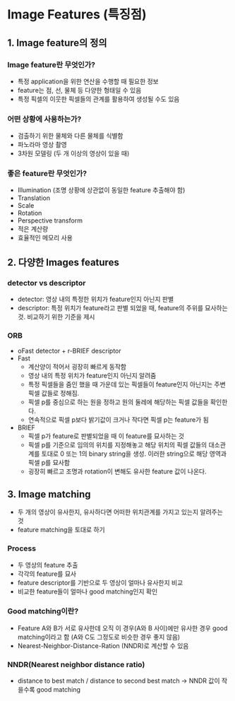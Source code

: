 # Image Features (특징점)

## 1. Image feature의 정의
### Image feature란 무엇인가?
- 특정 application을 위한 연산을 수행할 때 필요한 정보
- feature는 점, 선, 물체 등 다양한 형태일 수 있음
- 특정 픽셀의 이웃한 픽셀들의 관계를 활용하여 생성될 수도 있음

### 어떤 상황에 사용하는가?
- 검출하기 위한 물체와 다른 물체를 식별함
- 파노라마 영상 촬영
- 3차원 모델링 (두 개 이상의 영상이 있을 때)

### 좋은 feature란 무엇인가?
- Illumination (조명 상황에 상관없이 동일한 feature 추출해야 함)
- Translation
- Scale
- Rotation
- Perspective transform
- 적은 계산량
- 효율적인 메모리 사용

## 2. 다양한 Images features
### detector vs descriptor
- detector: 영상 내의 특정한 위치가 feature인지 아닌지 판별
- descriptor: 특정 위치가 feature라고 판별 되었을 때, feature의 주위를 묘사하는 것. 비교하기 위한 기준을 제시

### ORB
- oFast detector + r-BRIEF descriptor
- Fast
  - 계산양이 적어서 굉장히 빠르게 동작함
  - 영상 내의 특정 위치가 feature인지 아닌지 알려줌
  - 특정 픽셀들을 줌인 했을 때 가운데 있는 픽셀들이 feature인지 아닌지는 주변 픽셀 값들로 정해짐.
  - 픽셀 p를 중심으로 하는 원을 정하고 원의 둘레에 해당하는 픽셀 값들을 확인한다.
  - 연속적으로 픽셀 p보다 밝기값이 크거나 작다면 픽셀 p는 feature가 됨
- BRIEF
  - 픽셀 p가 feature로 판별되었을 때 이 feature를 묘사하는 것
  - 픽셀 p를 기준으로 임의의 위치를 지정해놓고 해당 위치의 픽셀 값들의 대소관계를 토대로 0 또는 1의 binary string을 생성. 이러한 string으로 해당 영역과 픽셀 p를 묘사함
  - 굉장히 빠르고 조명과 rotation이 변해도 유사한 feature 값이 나온다.

## 3. Image matching
- 두 개의 영상이 유사한지, 유사하다면 어떠한 위치관계를 가지고 있는지 알려주는 것
- feature matching을 토대로 하기

### Process
- 두 영상의 feature 추출
- 각각의 feature를 묘사
- feature descriptor를 기반으로 두 영상이 얼마나 유사한지 비교
- 비교한 feature들이 얼마나 good matching인지 확인

### Good matching이란?
- Feature A와 B가 서로 유사한데 오직 이 경우(A와 B 사이)에만 유사한 경우 good matching이라고 함 (A와 C도 그정도로 비슷한 경우 좋지 않음)
- Nearest-Neighbor-Distance-Ration (NNDR)로 계산할 수 있음

### NNDR(Nearest neighbor distance ratio)
- distance to best match / distance to second best match
-> NNDR 값이 작을수록 good matching